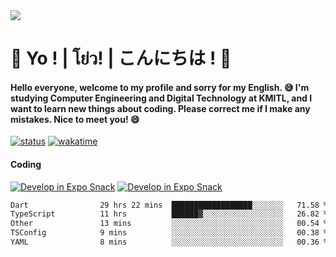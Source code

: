 <a href="#">
  <img src="https://user-images.githubusercontent.com/53619535/207896410-fee92aa4-65f2-4b27-91d3-86f8424178d3.gif" />
</a>

# 👋 Yo ! | โย่ว! | こんにちは ! 👋

<h4>Hello everyone, welcome to my profile and sorry for my English. 😅
I'm studying Computer Engineering and Digital Technology at KMITL, and I want to learn new things about coding. Please correct me if I make any mistakes. Nice to meet you! 😄</h4>

[![status](https://img.shields.io/badge/Freelance_status-Not_Avaliable-red)](https://whyzotee.vercel.app)
[![wakatime](https://wakatime.com/badge/user/3ff4daa0-dc37-4cca-9446-11cce239b396.svg)](https://wakatime.com/@3ff4daa0-dc37-4cca-9446-11cce239b396)

#### Coding
[![Develop in Expo Snack](https://img.shields.io/badge/Flutter-119EFF.svg?style=for-the-badge&logo=flutter&labelColor=FFF&logoColor=119EFF)](https://flutter.dev/)
[![Develop in Expo Snack](https://img.shields.io/badge/Expo-000.svg?style=for-the-badge&logo=EXPO&labelColor=FFF&logoColor=000)](https://expo.dev/)

<!--START_SECTION:waka-->

```txt
Dart                29 hrs 22 mins  ██████████████████░░░░░░░   71.58 %
TypeScript          11 hrs          ██████▓░░░░░░░░░░░░░░░░░░   26.82 %
Other               13 mins         ░░░░░░░░░░░░░░░░░░░░░░░░░   00.54 %
TSConfig            9 mins          ░░░░░░░░░░░░░░░░░░░░░░░░░   00.38 %
YAML                8 mins          ░░░░░░░░░░░░░░░░░░░░░░░░░   00.36 %
```

<!--END_SECTION:waka-->
